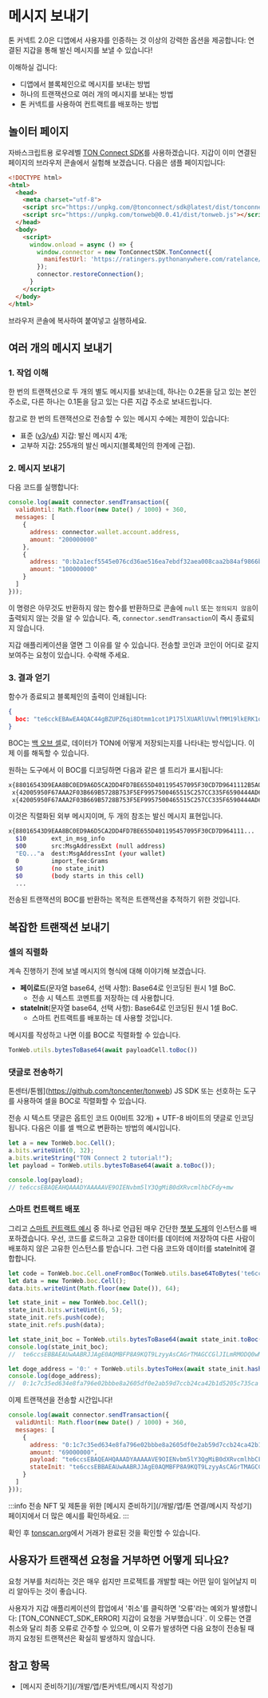 # 메시지 보내기

톤 커넥트 2.0은 디앱에서 사용자를 인증하는 것 이상의 강력한 옵션을 제공합니다: 연결된 지갑을 통해 발신 메시지를 보낼 수 있습니다!

이해하실 겁니다:

- 디앱에서 블록체인으로 메시지를 보내는 방법
- 하나의 트랜잭션으로 여러 개의 메시지를 보내는 방법
- 톤 커넥트를 사용하여 컨트랙트를 배포하는 방법

## 놀이터 페이지

자바스크립트용 로우레벨 [TON Connect SDK](https://github.com/ton-connect/sdk/tree/main/packages/sdk)를 사용하겠습니다. 지갑이 이미 연결된 페이지의 브라우저 콘솔에서 실험해 보겠습니다. 다음은 샘플 페이지입니다:

```html
<!DOCTYPE html>
<html>
  <head>
    <meta charset="utf-8">
    <script src="https://unpkg.com/@tonconnect/sdk@latest/dist/tonconnect-sdk.min.js"></script>
    <script src="https://unpkg.com/tonweb@0.0.41/dist/tonweb.js"></script>
  </head>
  <body>
    <script>
      window.onload = async () => {
        window.connector = new TonConnectSDK.TonConnect({
          manifestUrl: 'https://ratingers.pythonanywhere.com/ratelance/tonconnect-manifest.json'
        });
        connector.restoreConnection();
      }
    </script>
  </body>
</html>
```

브라우저 콘솔에 복사하여 붙여넣고 실행하세요.

## 여러 개의 메시지 보내기

### 1. 작업 이해

한 번의 트랜잭션으로 두 개의 별도 메시지를 보내는데, 하나는 0.2톤을 담고 있는 본인 주소로, 다른 하나는 0.1톤을 담고 있는 다른 지갑 주소로 보내드립니다.

참고로 한 번의 트랜잭션으로 전송할 수 있는 메시지 수에는 제한이 있습니다:

- 표준 ([v3](/참여/지갑/계약#지갑-v3)/[v4](/참여/지갑/계약#지갑-v4)) 지갑: 발신 메시지 4개;
- 고부하 지갑: 255개의 발신 메시지(블록체인의 한계에 근접).

### 2. 메시지 보내기

다음 코드를 실행합니다:

```js
console.log(await connector.sendTransaction({
  validUntil: Math.floor(new Date() / 1000) + 360,
  messages: [
    {
      address: connector.wallet.account.address,
      amount: "200000000"
    },
    {
      address: "0:b2a1ecf5545e076cd36ae516ea7ebdf32aea008caa2b84af9866becb208895ad",
      amount: "100000000"
    }
  ]
}));
```

이 명령은 아무것도 반환하지 않는 함수를 반환하므로 콘솔에 `null` 또는 `정의되지 않음`이 출력되지 않는 것을 알 수 있습니다. 즉, `connector.sendTransaction`이 즉시 종료되지 않습니다.

지갑 애플리케이션을 열면 그 이유를 알 수 있습니다. 전송할 코인과 코인이 어디로 갈지 보여주는 요청이 있습니다. 수락해 주세요.

### 3. 결과 얻기

함수가 종료되고 블록체인의 출력이 인쇄됩니다:

```json
{
  boc: "te6cckEBAwEA4QAC44gBZUPZ6qi8Dtmm1cot1P175lXUARlUVwlfMM19lkERK1oCUB3RqDxAFnPpeo191X/jiimn9Bwnq3zwcU/MMjHRNN5sC5tyymBV3SJ1rjyyscAjrDDFAIV/iE+WBySEPP9wCU1NGLsfcvVgAAACSAAYHAECAGhCAFlQ9nqqLwO2abVyi3U/XvmVdQBGVRXCV8wzX2WQRErWoAmJaAAAAAAAAAAAAAAAAAAAAGZCAFlQ9nqqLwO2abVyi3U/XvmVdQBGVRXCV8wzX2WQRErWnMS0AAAAAAAAAAAAAAAAAAADkk4U"
}
```

BOC는 [백 오브 셀](/학습/개요/셀)로, 데이터가 TON에 어떻게 저장되는지를 나타내는 방식입니다. 이제 이를 해독할 수 있습니다.

원하는 도구에서 이 BOC를 디코딩하면 다음과 같은 셀 트리가 표시됩니다:

```bash
x{88016543D9EAA8BC0ED9A6D5CA2DD4FD7BE655D401195457095F30CD7D9641112B5A02501DD1A83C401673E97A8D7DD57FE38A29A7F41C27AB7CF0714FCC3231D134DE6C0B9B72CA6055DD2275AE3CB2B1C023AC30C500857F884F960724843CFF70094D4D18BB1F72F5600000024800181C_}
 x{42005950F67AAA2F03B669B5728B753F5EF9957500465515C257CC335F6590444AD6A00989680000000000000000000000000000}
 x{42005950F67AAA2F03B669B5728B753F5EF9957500465515C257CC335F6590444AD69CC4B40000000000000000000000000000}
```

이것은 직렬화된 외부 메시지이며, 두 개의 참조는 발신 메시지 표현입니다.

```bash
x{88016543D9EAA8BC0ED9A6D5CA2DD4FD7BE655D401195457095F30CD7D964111...
  $10       ext_in_msg_info
  $00       src:MsgAddressExt (null address)
  "EQ..."a  dest:MsgAddressInt (your wallet)
  0         import_fee:Grams
  $0        (no state_init)
  $0        (body starts in this cell)
  ...
```

전송된 트랜잭션의 BOC를 반환하는 목적은 트랜잭션을 추적하기 위한 것입니다.

## 복잡한 트랜잭션 보내기

### 셀의 직렬화

계속 진행하기 전에 보낼 메시지의 형식에 대해 이야기해 보겠습니다.

- **페이로드**(문자열 base64, 선택 사항): Base64로 인코딩된 원시 1셀 BoC.
  - 전송 시 텍스트 코멘트를 저장하는 데 사용합니다.
- **stateInit**(문자열 base64, 선택 사항): Base64로 인코딩된 원시 1셀 BoC.
  - 스마트 컨트랙트를 배포하는 데 사용할 것입니다.

메시지를 작성하고 나면 이를 BOC로 직렬화할 수 있습니다.

```js
TonWeb.utils.bytesToBase64(await payloadCell.toBoc())
```

### 댓글로 전송하기

톤센터/톤웹](https://github.com/toncenter/tonweb) JS SDK 또는 선호하는 도구를 사용하여 셀을 BOC로 직렬화할 수 있습니다.

전송 시 텍스트 댓글은 옵트인 코드 0(0비트 32개) + UTF-8 바이트의 댓글로 인코딩됩니다. 다음은 이를 셀 백으로 변환하는 방법의 예시입니다.

```js
let a = new TonWeb.boc.Cell();
a.bits.writeUint(0, 32);
a.bits.writeString("TON Connect 2 tutorial!");
let payload = TonWeb.utils.bytesToBase64(await a.toBoc());

console.log(payload);
// te6ccsEBAQEAHQAAADYAAAAAVE9OIENvbm5lY3QgMiB0dXRvcmlhbCFdy+mw
```

### 스마트 컨트랙트 배포

그리고 [스마트 컨트랙트 예시](/개발/스마트-계약/#스마트-계약-예시) 중 하나로 언급된 매우 간단한 [챗봇 도제](https://github.com/LaDoger/doge.fc)의 인스턴스를 배포하겠습니다. 우선, 코드를 로드하고 고유한 데이터를 데이터에 저장하여 다른 사람이 배포하지 않은 고유한 인스턴스를 받습니다. 그런 다음 코드와 데이터를 stateInit에 결합합니다.

```js
let code = TonWeb.boc.Cell.oneFromBoc(TonWeb.utils.base64ToBytes('te6cckEBAgEARAABFP8A9KQT9LzyyAsBAGrTMAGCCGlJILmRMODQ0wMx+kAwi0ZG9nZYcCCAGMjLBVAEzxaARfoCE8tqEssfAc8WyXP7AN4uuM8='));
let data = new TonWeb.boc.Cell();
data.bits.writeUint(Math.floor(new Date()), 64);

let state_init = new TonWeb.boc.Cell();
state_init.bits.writeUint(6, 5);
state_init.refs.push(code);
state_init.refs.push(data);

let state_init_boc = TonWeb.utils.bytesToBase64(await state_init.toBoc());
console.log(state_init_boc);
//  te6ccsEBBAEAUwAABRJJAgE0AQMBFP8A9KQT9LzyyAsCAGrTMAGCCGlJILmRMODQ0wMx+kAwi0ZG9nZYcCCAGMjLBVAEzxaARfoCE8tqEssfAc8WyXP7AAAQAAABhltsPJ+MirEd

let doge_address = '0:' + TonWeb.utils.bytesToHex(await state_init.hash());
console.log(doge_address);
//  0:1c7c35ed634e8fa796e02bbbe8a2605df0e2ab59d7ccb24ca42b1d5205c735ca
```

이제 트랜잭션을 전송할 시간입니다!

```js
console.log(await connector.sendTransaction({
  validUntil: Math.floor(new Date() / 1000) + 360,
  messages: [
    {
      address: "0:1c7c35ed634e8fa796e02bbbe8a2605df0e2ab59d7ccb24ca42b1d5205c735ca",
      amount: "69000000",
      payload: "te6ccsEBAQEAHQAAADYAAAAAVE9OIENvbm5lY3QgMiB0dXRvcmlhbCFdy+mw",
      stateInit: "te6ccsEBBAEAUwAABRJJAgE0AQMBFP8A9KQT9LzyyAsCAGrTMAGCCGlJILmRMODQ0wMx+kAwi0ZG9nZYcCCAGMjLBVAEzxaARfoCE8tqEssfAc8WyXP7AAAQAAABhltsPJ+MirEd"
    }
  ]
}));
```

:::info
전송 NFT 및 제톤을 위한 [메시지 준비하기](/개발/앱/톤 연결/메시지 작성기) 페이지에서 더 많은 예시를 확인하세요.
:::

확인 후 [tonscan.org](https://tonscan.org/tx/pCA8LzWlCRTBc33E2y-MYC7rhUiXkhODIobrZVVGORg=)에서 거래가 완료된 것을 확인할 수 있습니다.

## 사용자가 트랜잭션 요청을 거부하면 어떻게 되나요?

요청 거부를 처리하는 것은 매우 쉽지만 프로젝트를 개발할 때는 어떤 일이 일어날지 미리 알아두는 것이 좋습니다.

사용자가 지갑 애플리케이션의 팝업에서 '취소'를 클릭하면 '오류'라는 예외가 발생합니다: [TON_CONNECT_SDK_ERROR] 지갑이 요청을 거부했습니다\`. 이 오류는 연결 취소와 달리 최종 오류로 간주할 수 있으며, 이 오류가 발생하면 다음 요청이 전송될 때까지 요청된 트랜잭션은 확실히 발생하지 않습니다.

## 참고 항목

- [메시지 준비하기](/개발/앱/톤커넥트/메시지 작성기)
